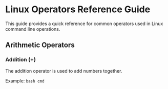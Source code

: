 # Linux Operators Reference Guide

This guide provides a quick reference for common operators used in Linux command line operations.

## Arithmetic Operators

### Addition (+)

The addition operator is used to add numbers together.

Example:
``bash
cmd
``
